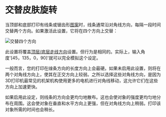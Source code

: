 交替皮肤旋转
====
当顶部和底部打印有线条或锯齿形[图案](../top_bottom/top_bottom_pattern.md)时，线条通常沿对角线方向，每隔一段时间交替两个方向。如果激活此设置，它将在四个方向上交替：

![交替四个方向](../images/skin_alternate_rotation.gif)

此设置将覆盖[顶层/底层走线方向](../top_bottom/skin_angles.md)设置。但行为是相同的。实际上，输入角度'[45，135，0，90]'就可以完全模拟这个设定。

一般而言，您的打印在缐条方向的长度方向上会最硬。如果未启用此设置，则将在两个对角线方向上，使其在正交方向上较弱。之所以选择这些对角线方向，是因为3D打印机最常见的机架机构使用更多的电机进行对角线移动，这允许它们在这些方向上加速更快。

如果启用此设定，则线条的方向会更均匀地散布。这也会使对象的强度更均匀地分布在周围。这会使对象在垂直和水平方向上更强，但在对角线方向上稍弱。打印该对象所需的时间也会稍长。
